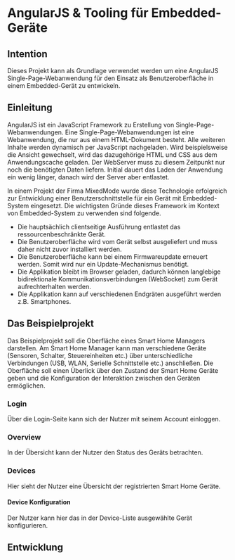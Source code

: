 # AngularJS & Tooling für Embedded-Geräte

## Intention

Dieses Projekt kann als Grundlage verwendet werden um eine AngularJS Single-Page-Webanwendung für den Einsatz als Benutzeroberfläche in einem Embedded-Gerät zu entwickeln.

## Einleitung

AngularJS ist ein JavaScript Framework zu Erstellung von Single-Page-Webanwendungen. Eine Single-Page-Webanwendungen ist eine Webanwendung, die nur aus einem HTML-Dokument besteht. Alle weiteren Inhalte werden dynamisch per JavaScript nachgeladen. Wird beispielsweise die Ansicht gewechselt, wird das dazugehörige HTML und CSS aus dem Anwendungscache geladen. Der WebServer muss zu diesem Zeitpunkt nur noch die benötigten Daten liefern. Initial dauert das Laden der Anwendung ein wenig länger, danach wird der Server aber entlastet.

In einem Projekt der Firma MixedMode wurde diese Technologie erfolgreich zur Entwicklung einer Benutzerschnittstelle für ein Gerät mit Embedded-System eingesetzt. Die wichtigsten Gründe dieses Framework im Kontext von Embedded-System zu verwenden sind folgende.

- Die hauptsächlich clientseitige Ausführung entlastet das ressourcenbeschränkte Gerät.
- Die Benutzeroberfläche wird vom Gerät selbst ausgeliefert und muss daher nicht zuvor installiert werden.
- Die Benutzeroberfläche kann bei einem Firmwareupdate erneuert werden. Somit wird nur ein Update-Mechanismus benötigt.
- Die Applikation bleibt im Browser geladen, dadurch können langlebige bidirektionale Kommunikationsverbindungen (WebSocket) zum Gerät aufrechterhalten werden.
- Die Applikation kann auf verschiedenen Endgräten ausgeführt werden z.B. Smartphones.

## Das Beispielprojekt

Das Beispielprojekt soll die Oberfläche eines Smart Home Managers darstellen. Am Smart Home Manager kann man verschiedene Geräte (Sensoren, Schalter, Steuereinheiten etc.) über unterschiedliche Verbindungen (USB, WLAN, Serielle Schnittstelle etc.) anschließen. Die Oberfläche soll einen Überlick über den Zustand der Smart Home Geräte geben und die Konfiguration der Interaktion zwischen den Geräten ermöglichen.

### Login

Über die Login-Seite kann sich der Nutzer mit seinem Account einloggen.

### Overview

In der Übersicht kann der Nutzer den Status des Geräts betrachten.

### Devices

Hier sieht der Nutzer eine Übersicht der registrierten Smart Home Geräte.

#### Device Konfiguration

Der Nutzer kann hier das in der Device-Liste ausgewählte Gerät konfigurieren.

## Entwicklung


